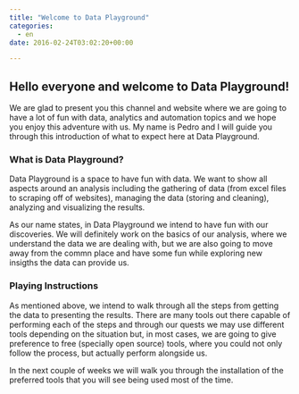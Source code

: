 ```yaml
---
title: "Welcome to Data Playground"
categories: 
  - en
date: 2016-02-24T03:02:20+00:00

---
```


## Hello everyone and welcome to Data Playground!

We are glad to present you this channel and website where we are going to have a lot of fun with data, analytics and automation topics and we hope you enjoy this adventure with us. My name is Pedro and I will guide you through this introduction of what to expect here at Data Playground.

### What is Data Playground?

Data Playground is a space to have fun with data. We want to show all aspects around an analysis including the gathering of data (from excel files to scraping off of websites), managing the data (storing and cleaning), analyzing and visualizing the results.

As our name states, in Data Playground we intend to have fun with our discoveries. We will definitely work on the basics of our analysis, where we understand the data we are dealing with, but we are also going to move away from the commn place and have some fun while exploring new insigths the data can provide us.

### Playing Instructions

As mentioned above, we intend to walk through all the steps from getting the data to presenting the results. There are many tools out there capable of performing each of the steps and through our quests we may use different tools depending on the situation but, in most cases, we are going to give preference to free (specially open source) tools, where you could not only follow the process, but actually perform alongside us.

In the next couple of weeks we will walk you through the installation of the preferred tools that you will see being used most of the time.
